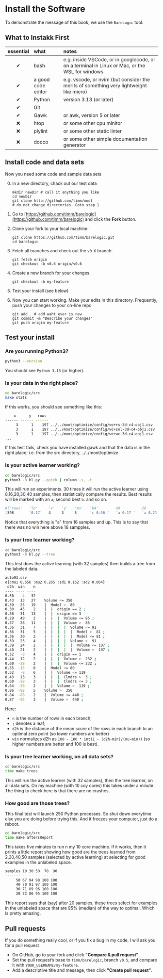 # Install the Software

To demonstrate the message of this book, we use the `BareLogic` tool. 

## What to Instakk First
 

|essential         | what|notes |
|:------------------:|:-----|:--|
| &#x2714;| bash  | e.g. inside VSCode, or in googlecode, or on a terminal in Linux or Mac, or the WSL for windows |
| &#x2714;| a good code editor | e.g.  vscode, or nvim (but consider the merits of something very lightweight like micro) | 
| &#x2714;| Python| version 3.13 (or later) |
| &#x2714;| Git |
| &#x2714;| Gawk | or awk, version 5 or later |
| &#x274C;| htop | or some other cpu minitor|
| &#x274C;| plylint | or some other static linter  |
| &#x274C;| docco | or some other simple documentation generator |

## Install code and data sets

Now you need some code and sample data sets


0. In a new directory, chack out our test data
   ```
   mkdir newDir # call it anything you like
   cd newDir
   git clone http://github.com/timm/moot
   # do not change directories. Goto step 1
   ```

1. Go to [https://github.com/timm/barelogic](https://github.com/timm/barelogic) and click the **Fork** button.

2. Clone your fork to your local machine:
    ```
    git clone https://github.com/timm/barelogic.git
    cd barelogic
    ```

3. Fetch all branches and check out the `v0.6` branch:
    ```
    git fetch origin
    git checkout -b v0.6 origin/v0.6
    ```

4. Create a new branch for your changes.
    ```
    git checkout -b my-feature
    ```
5. Test your install (see below)

6. Now you can start working. Make your edits in this directory. Frequently, push your changes to your on-line repo
    ```
    git add . # add waht ever is new
    git commit -m "Describe your changes"
    git push origin my-feature
    ```

## Test your install

### Are you running Python3?

```bash
python3 --version
```

You should see `Python 3.13` (or higher).

### Is your data in the right place?

```bash
cd barelogic/src
make stats
```

If this works, you should see something like this:

```bash
    x      y   rows
------ ------ ------
     3      1    197 ../../moot/optimize/config/wc+rs-3d-c4-obj1.csv
     3      1    197 ../../moot/optimize/config/wc+sol-3d-c4-obj1.csv
     3      1    197 ../../moot/optimize/config/wc+wc-3d-c4-obj1.csv
...
```

If this test fails, check you have installed gawk  and that the data is in the right place; i.e. from the src directory, ../../moot/optimize

### Is your active learner working?

```bash
cd barelogic/src
python3 -B bl.py --quick | column -s, -t
```
This will run an experiments. 30 times it will run the active learner using 8,16,20,30,40 samples, then statistically compare
the results. Best results will be marked with an `a`; second best `b`. and so on.

```bash
#['rows'   'lo'     'x'   'y'   'ms'   'b4'        40          20          16          8           'name']
[398       '0.17'   4     3     5      'c 0.56 '   'a 0.17 '   'a 0.21 '   'a 0.24 '   'b 0.26 '   'auto93']
```

Notice that everything is "a" from 16 samples and up. This is to say that there was no win here above 16 sampples.

### Is your tree learner working?

```bash
cd barelogic/src
python3 -B bl.py --tree
```

This test does the active learning (with 32 samples) then builds a tree from the labeled data. 

```bash
auto93.csv
o{:mu1 0.556 :mu2 0.265 :sd1 0.162 :sd2 0.064}
 d2h  win    n
---- ---- ----
0.50   -4   32
0.43   13   27    Volume <= 350
0.39   25   19    |  Model >  80
0.30   45    2    |  |  origin == 2 ;
0.36   31   13    |  |  origin == 3
0.29   49    2    |  |  |  Volume <= 85 ;
0.37   28   11    |  |  |  Volume >  85
0.36   31    7    |  |  |  |  Volume <= 91
0.36   31    5    |  |  |  |  |  Model >  81 ;
0.36   30    2    |  |  |  |  |  Model <= 81 ;
0.39   23    4    |  |  |  |  Volume >  91
0.39   24    2    |  |  |  |  |  Volume <= 107 ;
0.40   21    2    |  |  |  |  |  Volume >  107 ;
0.52   -8    4    |  |  origin == 1
0.44   12    2    |  |  |  Volume >  232 ;
0.60  -28    2    |  |  |  Volume <= 232 ;
0.55  -15    8    |  Model <= 80
0.52   -8    6    |  |  Volume <= 119
0.43   13    3    |  |  |  Clndrs >  3 ;
0.60  -28    3    |  |  |  Clndrs <= 3 ;
0.64  -38    2    |  |  Volume >  119 ;
0.86  -92    5    Volume >  350
0.84  -88    2    |  Volume <= 440 ;
0.87  -95    3    |  Volume >  440 ;
```

Here:

- `n` is the number of rows in each branch; 
- `;` denotes a leaf; 
- `d2h` is the distance of the mean score of the rows in each branch to an optimal zero point (so lower numbers are better)
- `win` normalizes d2h as `100 - 100 * int(1 - (d2h-min)/(mu-min))` (so higher numbers are better and 100 is best).

### Is your tree learner working, on all data sets?

```bash
cd barelogic/src
time make trees
```

This will run the active learner (with 32 samples), then the tree learner, on all data sets.  On my machine (with 10 coy cores) this takes under a minute.
The thing to check here is that there are no crashes.

### How good are those trees?

This final test will launch 250 Python processes. So shut down everytime else you are doing before trying this. And it freezes your computer, just do a reboot.

```bash
cd barelogic/src
time make aftersReport
```
This takes  five minutes to run n my 10 core machine. 
If it works, then it prints a little report showing how good are the trees learned from 2,30,40,50 samples (selected
by active learning) at selecting for good examples in the unlabeled space.

```bash
samples 10 30 50  70  90
------- -- -- -- --- ---
     50 67 94 98 100 100
     40 70 91 97 100 100
     30 71 89 96 100 100
     20 72 86 95 100 100
```

This report says that (say) after 20 samples, these trees select for examples in the unlabeled space that are 95% (median) of the way to optimal. Which is pretty amazing. 

## Pull requests

If you do something really cool, or if you fix a bug in my code, I will ask you for a pull request

- On GitHub, go to your fork and click **"Compare & pull request"**.
- Set the pull request’s base to `timm/barelogic`, branch `v0.5`, and compare it with `YOUR_USERNAME/my-feature`.
- Add a descriptive title and message, then click **"Create pull request"**.

